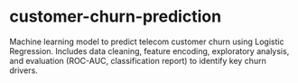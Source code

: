 # customer-churn-prediction
Machine learning model to predict telecom customer churn using Logistic Regression. Includes data cleaning, feature encoding, exploratory analysis, and evaluation (ROC-AUC, classification report) to identify key churn drivers.
